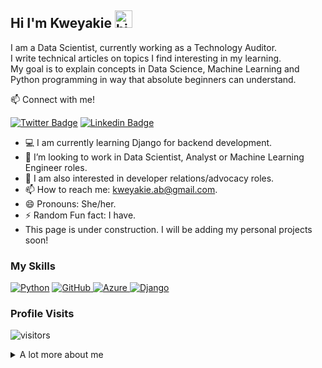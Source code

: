 ## Hi I'm Kweyakie <img src="https://user-images.githubusercontent.com/1303154/88677602-1635ba80-d120-11ea-84d8-d263ba5fc3c0.gif" width="28px" alt="hi">

I am a Data Scientist, currently working as a Technology Auditor.
<br >
I write technical articles on topics I find interesting in my learning.
<br >
My goal is to explain concepts in Data Science, Machine Learning and Python programming in way that absolute beginners can understand.

:mailbox: Connect with me!

[![Twitter Badge](https://img.shields.io/badge/-@dede_codes-1ca0f1?style=flat&labelColor=1ca0f1&logo=twitter&logoColor=white&link=https://twitter.com/dede_codes)](https://twitter.com/dede_codes) [![Linkedin Badge](https://img.shields.io/badge/-Kweyakie-0e76a8?style=flat&labelColor=0e76a8&logo=linkedin&logoColor=white)](https://www.linkedin.com/in/kweyakieblebo/) 

- :computer: I am currently learning Django for backend development.
- 🤔 I’m looking to work in Data Scientist, Analyst or Machine Learning Engineer roles.
- :eyes: I am also interested in developer relations/advocacy roles.
- 📫 How to reach me: kweyakie.ab@gmail.com.
- 😄 Pronouns: She/her.
- ⚡ Random Fun fact: I have.
- This page is under construction. I will be adding my personal projects soon!

### My Skills

[![Python](https://img.shields.io/badge/python-3670A0?style=for-the-badge&logo=python&logoColor=ffdd54)](#) 
[![GitHub](https://img.shields.io/badge/github-%23121011.svg?style=for-the-badge&logo=github&logoColor=white)
](#)
[![Azure](https://img.shields.io/badge/azure-%230072C6.svg?style=for-the-badge&logo=azure-devops&logoColor=white)
](#)
[![Django](https://img.shields.io/badge/django-%23092E20.svg?style=for-the-badge&logo=django&logoColor=white)
](#)
### Profile Visits

![visitors](https://visitor-badge.glitch.me/badge?page_id=AfiDede.AfiDede)

<details>
<summary>
  A lot more about me
</summary>

<br >

I passionate about the inclusion of minority groups in the Tecnology space.
<br >
For this reason, I have co-founded Because She Can, a non-profit in Ghana that is actively involved in assisting women make their debut in the tech industry through mentorship and training efforts.
<br >
We are building Africa's biggest pipeline of women in technology at all levels!
<br >
Check us out ![Because She Can](http://becauseshecan.tech/)




#### Github Stats

![Ipenywis's github stats](https://github-readme-stats.vercel.app/api?username=AfiDede&count_private=true&theme=tokyonight&hide=contribs,prs)

</details>
